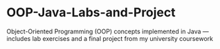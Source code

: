 # OOP-Java-Labs-and-Project
Object-Oriented Programming (OOP) concepts implemented in Java — includes lab exercises and a final project from my university coursework
